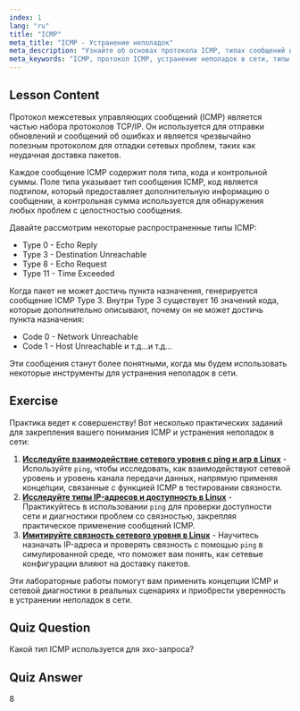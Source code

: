 ```yaml
---
index: 1
lang: "ru"
title: "ICMP"
meta_title: "ICMP - Устранение неполадок"
meta_description: "Узнайте об основах протокола ICMP, типах сообщений и кодах для устранения неполадок в сети. Поймите, как ICMP работает для отладки сетевых проблем."
meta_keywords: "ICMP, протокол ICMP, устранение неполадок в сети, типы ICMP, сети Linux, для начинающих, учебник, руководство"
---
```


## Lesson Content

Протокол межсетевых управляющих сообщений (ICMP) является частью набора протоколов TCP/IP. Он используется для отправки обновлений и сообщений об ошибках и является чрезвычайно полезным протоколом для отладки сетевых проблем, таких как неудачная доставка пакетов.

Каждое сообщение ICMP содержит поля типа, кода и контрольной суммы. Поле типа указывает тип сообщения ICMP, код является подтипом, который предоставляет дополнительную информацию о сообщении, а контрольная сумма используется для обнаружения любых проблем с целостностью сообщения.

Давайте рассмотрим некоторые распространенные типы ICMP:

- Type 0 - Echo Reply
- Type 3 - Destination Unreachable
- Type 8 - Echo Request
- Type 11 - Time Exceeded

Когда пакет не может достичь пункта назначения, генерируется сообщение ICMP Type 3. Внутри Type 3 существует 16 значений кода, которые дополнительно описывают, почему он не может достичь пункта назначения:

- Code 0 - Network Unreachable
- Code 1 - Host Unreachable
  и т.д...и т.д...

Эти сообщения станут более понятными, когда мы будем использовать некоторые инструменты для устранения неполадок в сети.

## Exercise

Практика ведет к совершенству! Вот несколько практических заданий для закрепления вашего понимания ICMP и устранения неполадок в сети:

1. **[Исследуйте взаимодействие сетевого уровня с ping и arp в Linux](https://labex.io/ru/labs/linux-explore-network-layer-interaction-with-ping-and-arp-in-linux-592746)** - Используйте `ping`, чтобы исследовать, как взаимодействуют сетевой уровень и уровень канала передачи данных, напрямую применяя концепции, связанные с функцией ICMP в тестировании связности.
2. **[Исследуйте типы IP-адресов и доступность в Linux](https://labex.io/ru/labs/linux-explore-ip-address-types-and-reachability-in-linux-592780)** - Практикуйтесь в использовании `ping` для проверки доступности сети и диагностики проблем со связностью, закрепляя практическое применение сообщений ICMP.
3. **[Имитируйте связность сетевого уровня в Linux](https://labex.io/ru/labs/linux-simulate-network-layer-connectivity-in-linux-592752)** - Научитесь назначать IP-адреса и проверять связность с помощью `ping` в симулированной среде, что поможет вам понять, как сетевые конфигурации влияют на доставку пакетов.

Эти лабораторные работы помогут вам применить концепции ICMP и сетевой диагностики в реальных сценариях и приобрести уверенность в устранении неполадок в сети.

## Quiz Question

Какой тип ICMP используется для эхо-запроса?

## Quiz Answer

8
